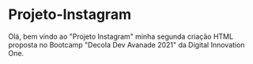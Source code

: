 # Projeto-Instagram

Olá, bem vindo ao "Projeto Instagram" minha segunda criação HTML proposta no Bootcamp "Decola Dev Avanade 2021" da Digital Innovation One.

